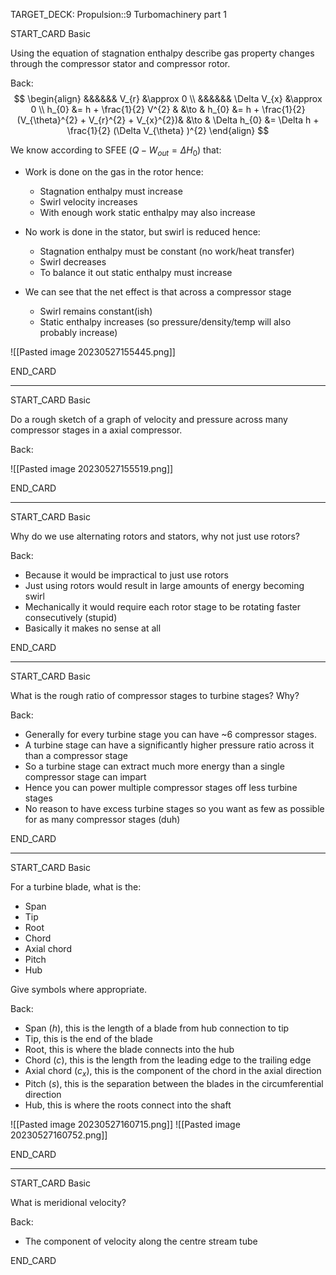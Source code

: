 TARGET_DECK: Propulsion::9 Turbomachinery part 1




START_CARD
Basic

Using the equation of stagnation enthalpy describe gas property changes through the compressor stator and compressor rotor.

Back: 
$$ \begin{align}
&&&&&& V_{r} &\approx 0 \\
&&&&&& \Delta V_{x} &\approx 0 \\
h_{0} &= h + \frac{1}{2} V^{2} & &\to &  h_{0} &= h + \frac{1}{2} (V_{\theta}^{2} + V_{r}^{2} + V_{x}^{2})& &\to &  \Delta h_{0} &= \Delta h + \frac{1}{2} (\Delta V_{\theta} )^{2}
\end{align} $$

We know according to SFEE ($Q-W_{out} = \Delta H_{0}$) that:
- Work is done on the gas in the rotor hence:
	- Stagnation enthalpy must increase
	- Swirl velocity increases
	- With enough work static enthalpy may also increase
- No work is done in the stator, but swirl is reduced hence:
	- Stagnation enthalpy must be constant (no work/heat transfer)
	- Swirl decreases
	- To balance it out static enthalpy must increase

- We can see that the net effect is that across a compressor stage
	- Swirl remains constant(ish)
	- Static enthalpy increases (so pressure/density/temp will also probably increase)

![[Pasted image 20230527155445.png]]

<!--ID: 1685200388314-->
END_CARD


--------

START_CARD
Basic

Do a rough sketch of a graph of velocity and pressure across many compressor stages in a axial compressor.

Back: 

![[Pasted image 20230527155519.png]]
<!--ID: 1685200388328-->
END_CARD


--------

START_CARD
Basic

Why do we use alternating rotors and stators, why not just use rotors?

Back: 
- Because it would be impractical to just use rotors
- Just using rotors would result in large amounts of energy becoming swirl
- Mechanically it would require each rotor stage to be rotating faster consecutively (stupid)
- Basically it makes no sense at all 
<!--ID: 1685200388340-->
END_CARD


--------

START_CARD
Basic

What is the rough ratio of compressor stages to turbine stages? Why?

Back: 
- Generally for every turbine stage you can have ~6 compressor stages.
- A turbine stage can have a significantly higher pressure ratio across it than a compressor stage
- So a turbine stage can extract much more energy than a single compressor stage can impart
- Hence you can power multiple compressor stages off less turbine stages
- No reason to have excess turbine stages so you want as few as possible for as many compressor stages (duh)
<!--ID: 1685200388353-->
END_CARD



--------

START_CARD
Basic

For a turbine blade, what is the:
- Span
- Tip
- Root
- Chord
- Axial chord
- Pitch
- Hub

Give symbols where appropriate.

Back: 
- Span ($h$), this is the length of a blade from hub connection to tip
- Tip, this is the end of the blade
- Root, this is where the blade connects into the hub
- Chord ($c$), this is the length from the leading edge to the trailing edge
- Axial chord ($c_{x}$), this is the component of the chord in the axial direction
- Pitch ($s$), this is the separation between the blades in the circumferential direction
- Hub, this is where the roots connect into the shaft


![[Pasted image 20230527160715.png]]
![[Pasted image 20230527160752.png]]
<!--ID: 1685200388366-->
END_CARD



--------

START_CARD
Basic

What is meridional velocity?

Back: 
- The component of velocity along the centre stream tube

END_CARD






